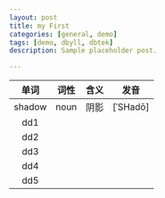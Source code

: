 ```yaml
---
layout: post
title: my First
categories: [general, demo]
tags: [demo, dbyll, dbtek]
description: Sample placeholder post.

---
```


|  单词  | 词性 | 含义 | 发音     |
| :----: | ---- | ---- | -------- |
| shadow | noun | 阴影 | [ˈSHadō] |
|  dd1   |      |      |          |
|  dd2   |      |      |          |
|  dd3   |      |      |          |
|  dd4   |      |      |          |
|  dd5   |      |      |          |

